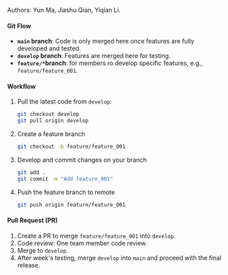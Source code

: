 Authors: Yun Ma, Jiashu Qian, Yiqian Li.

#### Git Flow
- **`main` branch**: Code is only merged here once features are fully developed and tested.
- **`develop` branch**: Features are merged here for testing.
- **`feature/*`branch**: for members ro develop specific features, e.g., `feature/feature_001`.

#### Workflow
1. Pull the latest code from `develop`:
   ```bash
   git checkout develop
   git pull origin develop
   ```
2. Create a feature branch
   ```bash
   git checkout -b feature/feature_001
   ```
3. Develop and commit changes on your branch
   ```bash
   git add .
   git commit -m "Add feature_001"
   ```
4. Push the feature branch to remote
   ```bash
   git push origin feature/feature_001
   ```

#### Pull Request (PR)
1. Create a PR to merge `feature/feature_001` into `develop`.
3. Code review: One team member code review.
4. Merge to `develop`.
5. After week's testing, merge `develop` into `main` and proceed with the final release.